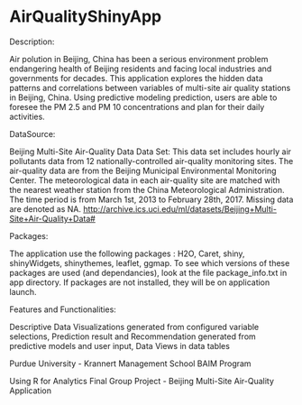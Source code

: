 # AirQualityShinyApp

Description: 

Air polution in Beijing, China has been a serious environment problem endangering health of Beijing residents and facing local industries and governments for decades. This application explores the hidden data patterns and correlations between variables of multi-site air quality stations in Beijing, China. Using predictive modeling prediction, users are able to foresee the PM 2.5 and PM 10 concentrations and plan for their daily activities. 

DataSource: 

Beijing Multi-Site Air-Quality Data Data Set: This data set includes hourly air pollutants data from 12 nationally-controlled air-quality monitoring sites. The air-quality data are from the Beijing Municipal Environmental Monitoring Center. The meteorological data in each air-quality site are matched with the nearest weather station from the China Meteorological Administration. The time period is from March 1st, 2013 to February 28th, 2017. Missing data are denoted as NA.
http://archive.ics.uci.edu/ml/datasets/Beijing+Multi-Site+Air-Quality+Data#

Packages: 

The application use the following packages : H2O, Caret, shiny, shinyWidgets, shinythemes, leaflet, ggmap. To see which versions of these packages are used (and dependancies), look at the file package_info.txt in app directory. If packages are not installed, they will be on application launch.

Features and Functionalities: 

Descriptive Data Visualizations generated from configured variable selections, 
Prediction result and Recommendation generated from predictive models and user input, 
Data Views in data tables



Purdue University - Krannert Management School BAIM Program

Using R for Analytics Final Group Project - Beijing Multi-Site Air-Quality Application 
